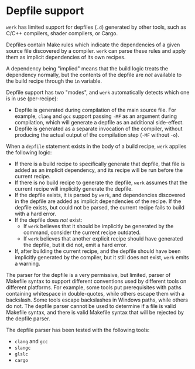 # Depfile support

`werk` has limited support for depfiles (`.d`) generated by other tools, such as
C/C++ compilers, shader compilers, or Cargo.

Depfiles contain Make rules which indicate the dependencies of a given source
file discovered by a compiler. `werk` can parse these rules and apply them as
implicit dependencies of its own recipes.

A dependency being "implied" means that the build logic treats the dependency
normally, but the contents of the depfile are _not_ available to the build
recipe through the `in` variable.

Depfile support has two "modes", and `werk` automatically detects which one is
in use (per-recipe):

- Depfile is generated during compilation of the main source file. For example,
  `clang` and `gcc` support passing `-MF` as an argument during compilation,
  which will generate a depfile as an additional side-effect.
- Depfile is generated as a separate invocation of the compiler, without
  producing the actual output of the compilation step (`-MF` without `-o`).

When a `depfile` statement exists in the body of a build recipe, `werk` applies
the following logic:

- If there is a build recipe to specifically generate that depfile, that file is
  added as an implicit dependency, and its recipe will be run before the current
  recipe.
- If there is no build recipe to generate the depfile, `werk` assumes that the
  current recipe will implicitly generate the depfile.
- If the depfile exists, it is parsed by `werk`, and dependencies discovered in
  the depfile are added as implicit dependencies of the recipe. If the depfile
  exists, but could not be parsed, the current recipe fails to build with a hard
  error.
- If the depfile does _not_ exist:
  - If `werk` believes that it should be implicitly be generated by the command,
    consider the current recipe outdated.
  - If `werk` believes that another explicit recipe should have generated the
    depfile, but it did not, emit a hard error.
- If, after building the current recipe, and the depfile should have been
  implicitly generated by the compiler, but it still does not exist, `werk`
  emits a warning.

The parser for the depfile is a very permissive, but limited, parser of Makefile
syntax to support different conventions used by different tools on different
platforms. For example, some tools put prerequisites with paths containing
whitespace in double-quotes, while others escape them with a backslash. Some
tools escape backslashes in Windows paths, while others do not. The depfile
parser cannot be used to determine if a file is valid Makefile syntax, and there
is valid Makefile syntax that will be rejected by the depfile parser.

The depfile parser has been tested with the following tools:

- `clang` and `gcc`
- `slangc`
- `glslc`
- `cargo`
